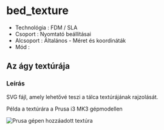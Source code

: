 # bed_texture

* Technológia : FDM / SLA
* Csoport : Nyomtató beállításai
* Alcsoport : Általános - Méret és koordináták
* Mód :

## Az ágy textúrája

### Leírás

SVG fájl, amely lehetővé teszi a tálca textúrájának rajzolását.

Példa a textúrára a Prusa i3 MK3 gépmodellen

![Prusa gépen hozzáadott textúra](images/bed_texture_001.png)
